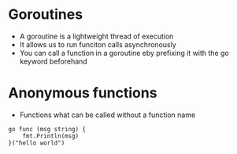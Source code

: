 # Goroutines
- A goroutine is a lightweight thread of execution
- It allows us to run funciton calls asynchronously 
- You can call a function in a goroutine eby prefixing it with the go keyword beforehand

# Anonymous functions
- Functions what can be called without a function name
```
go func (msg string) {
    fmt.Println(msg)
}("hello world")
```

